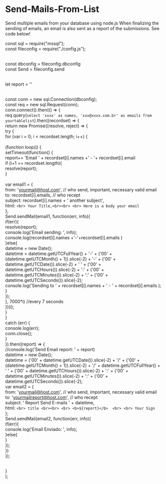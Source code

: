 # Send-Mails-From-List
Send multiple emails from your database using node.js
When finalizing the sending of emails, an email is also sent as a report of the submissions. See code below! <br>

const sql = require("mssql"); <br>
const fileconfig = require("./config.js"); <br> <br>

const dbconfig = fileconfig.dbconfig  <br>
const Send = fileconfig.send <br> <br>

    
let report = '' <br> <br>
 
const conn = new sql.Connection(dbconfig); <br>
const req = new sql.Request(conn); <br>
    conn.connect().then(() => { <br>
    req.query(`select 'xxxx' as names, 'xxx@xxxx.com.br' as emails from yourtablelist`).then((recordset) => { <br>
      return new Promise((resolve, reject) => {    <br>
        try { <br>
            for (var i = 0; i < recordset.length; i++) {      <br>                   
            (function loop(i) { <br>
               setTimeout(function() { <br>
                               report+= 'Email ' + recordset[i].names   +' - '+ recordset[i].email  <br>
                                if (i+1 == recordset.length){ <br>
                                    resolve(report); <br>
                                }              <br>                  
                                var email1 = { <br>
                                    from: 'yourmail@host.com', // who send, important, necessary valid email <br>
                                    to: recordset[i].emails, // who recept <br>
                                    subject: recordset[i].names + ' another subject',  <br> 
                                    html: ` <br>
                                    Your Title,<br><br> <br>
                                    Here is a body your email ` <br>
                                    }; <br>
                                  Send.sendMail(email1, function(err, info){ <br>
                                  if(err){ <br>
                                  resolve(report); <br>
                                  console.log('Email sending: ', info); <br>
                                  console.log(recordset[i].names +'-'+recordset[i].emails ) <br>
                                  }else{ <br>
                                  datetime = new Date(); <br>
                                  datetime = datetime.getUTCFullYear() + '-' + ('00' + (datetime.getUTCMonth() + 1)).slice(-2) + '-' + ('00' + datetime.getUTCDate()).slice(-2) + ' ' + ('00' + datetime.getUTCHours()).slice(-2) + ':' + ('00' + datetime.getUTCMinutes()).slice(-2) + ':' + ('00' + datetime.getUTCSeconds()).slice(-2);   <br> 
                                  console.log('Sending to ' + recordset[i].names  + ' - ' + recordset[i].emails ); <br>
                                  } <br>
                              }); <br>
                 }, 7000*i) //every 7 seconds <br>
            })(i); <br>
        } <br>
     } <br>
        catch (err) { <br>
        console.log(err); <br>
        conn.close(); <br>
        }  <br>
    }).then((report) => {  <br>
    //console.log('Send Email report: ' + report) <br>
    datetime = new Date(); <br>
    datetime =  ('00' + datetime.getUTCDate()).slice(-2) + '/' + ('00' + (datetime.getUTCMonth() + 1)).slice(-2) + '/' +  datetime.getUTCFullYear() + ' ' + ('00' + datetime.getUTCHours()).slice(-2) + ':' + ('00' + datetime.getUTCMinutes()).slice(-2) + ':' + ('00' + datetime.getUTCSeconds()).slice(-2);    <br>
    var email2 = { <br>
        from: 'yourmail@host.com', //  who send, important, necessary valid email <br>
        to: 'yourmailreport@host.com', //  who recept <br>
        subject: ' Report Send E-mails ' + datetime,  <br> 
        html: ` <br>
        title <br><br> <br>
        <b>${report}</b>  <br>
        <br> Your Sign ` <br>
        }; <br>
            Send.sendMail(email2, function(err, info){ <br>
            if(err){ <br>
            console.log('Email Enviado: ', info); <br>
            }else{ <br>
            } <br>
        }); <br>
   })  <br>
 }); <br> <br>
 
} <br>
); <br>
